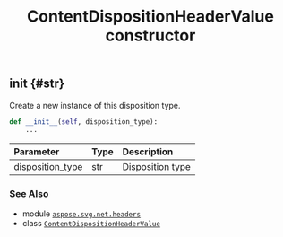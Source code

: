 ﻿---
title: ContentDispositionHeaderValue constructor
second_title: Aspose.SVG for Python via .NET API References
description: 
type: docs
weight: 10
url: /python-net/aspose.svg.net.headers/contentdispositionheadervalue/__init__/
is_root: false
---

## __init__ {#str}

Create a new instance of this disposition type.



```python
def __init__(self, disposition_type):
    ...
```


| Parameter | Type | Description |
| :- | :- | :- |
| disposition_type | str | Disposition type |



### See Also
* module [`aspose.svg.net.headers`](../../)
* class [`ContentDispositionHeaderValue`](/svg/python-net/aspose.svg.net.headers/contentdispositionheadervalue)
